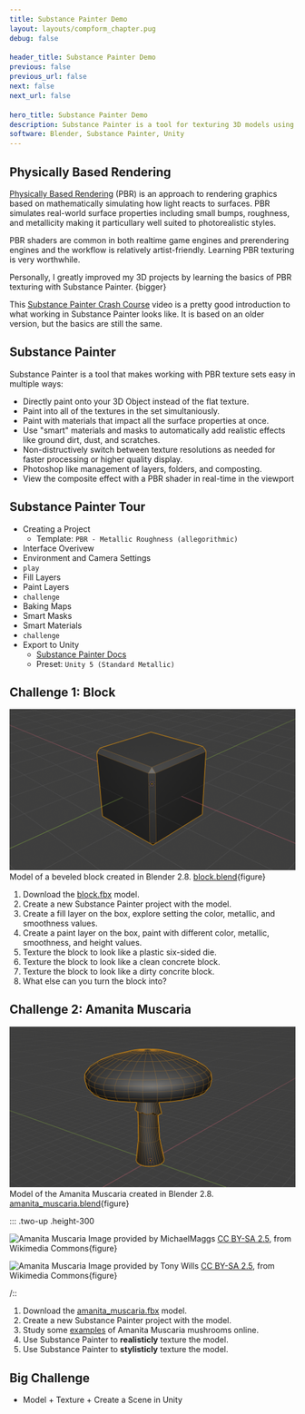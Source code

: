 ```yaml
---
title: Substance Painter Demo
layout: layouts/compform_chapter.pug
debug: false

header_title: Substance Painter Demo
previous: false
previous_url: false
next: false
next_url: false

hero_title: Substance Painter Demo
description: Substance Painter is a tool for texturing 3D models using a Physically Based Rendering workflow.
software: Blender, Substance Painter, Unity
---
```


<!-- <script src="https://cdnjs.cloudflare.com/ajax/libs/p5.js/0.5.16/p5.min.js"></script>

<script src="/mess/strat_mess.js"></script> -->

## Physically Based Rendering

[Physically Based Rendering](https://en.wikipedia.org/wiki/Physically_based_rendering) (PBR) is an approach to rendering graphics based on mathematically simulating how light reacts to surfaces. PBR simulates real-world surface properties including small bumps, roughness, and metallicity making it particullary well suited to photorealistic styles.

PBR shaders are common in both realtime game engines and prerendering engines and the workflow is relatively artist-friendly. Learning PBR texturing is very worthwhile.

Personally, I greatly improved my 3D projects by learning the basics of PBR texturing with Substance Painter.
{bigger}

This [Substance Painter Crash Course](https://www.youtube.com/watch?v=IhBVsn2tfGc&t=949s) video is a pretty good introduction to what working in Substance Painter looks like. It is based on an older version, but the basics are still the same.

## Substance Painter

Substance Painter is a tool that makes working with PBR texture sets easy in multiple ways:

- Directly paint onto your 3D Object instead of the flat texture.
- Paint into all of the textures in the set simultaniously.
- Paint with materials that impact all the surface properties at once.
- Use "smart" materials and masks to automatically add realistic effects like ground dirt, dust, and scratches.
- Non-distructively switch between texture resolutions as needed for faster processing or higher quality display.
- Photoshop like management of layers, folders, and composting.
- View the composite effect with a PBR shader in real-time in the viewport

## Substance Painter Tour

- Creating a Project
  - Template: `PBR - Metallic Roughness (allegorithmic)`
- Interface Overivew
- Environment and Camera Settings
- `play`
- Fill Layers
- Paint Layers
- `challenge`
- Baking Maps
- Smart Masks
- Smart Materials
- `challenge`
- Export to Unity
  - [Substance Painter Docs](https://support.allegorithmic.com/documentation/spdoc/unity-5-130842630.html)
  - Preset: `Unity 5 (Standard Metallic)`

## Challenge 1: Block

![Block](./block/wireframe.png)
Model of a beveled block created in Blender 2.8. [block.blend](./block/block.blend){figure}

1. Download the [block.fbx](./block/block.fbx) model.
2. Create a new Substance Painter project with the model.
3. Create a fill layer on the box, explore setting the color, metallic, and smoothness values.
4. Create a paint layer on the box, paint with different color, metallic, smoothness, and height values.
5. Texture the block to look like a plastic six-sided die.
6. Texture the block to look like a clean concrete block.
7. Texture the block to look like a dirty concrite block.
8. What else can you turn the block into?

## Challenge 2: Amanita Muscaria

![Amanita Muscaria Model](./amanita_muscaria/wireframe.png)
Model of the Amanita Muscaria created in Blender 2.8. [amanita_muscaria.blend](./amanita_muscaria/amanita_muscaria.blend){figure}

::: .two-up .height-300

![Amanita Muscaria](https://upload.wikimedia.org/wikipedia/commons/thumb/c/c2/Amanita_muscaria_%28fly_agaric%29.JPG/256px-Amanita_muscaria_%28fly_agaric%29.JPG)
Image provided by MichaelMaggs [CC BY-SA 2.5](https://creativecommons.org/licenses/by-sa/2.5), from Wikimedia Commons{figure}

![Amanita Muscaria](https://upload.wikimedia.org/wikipedia/commons/thumb/2/22/Fly_Agaric_mushroom_05.jpg/898px-Fly_Agaric_mushroom_05.jpg)
Image provided by Tony Wills [CC BY-SA 2.5](https://creativecommons.org/licenses/by-sa/2.5), from Wikimedia Commons{figure}

/::

1. Download the [amanita_muscaria.fbx](./amanita_muscaria/amanita_muscaria.fbx) model.
2. Create a new Substance Painter project with the model.
3. Study some [examples](https://www.google.com/search?q=amanita+muscaria) of Amanita Muscaria mushrooms online.
4. Use Substance Painter to **realisticly** texture the model.
5. Use Substance Painter to **stylisticly** texture the model.

<style>

.height-300 img {
    height: 300px;
    object-fit: cover;
}

</style>

## Big Challenge

- Model + Texture + Create a Scene in Unity
